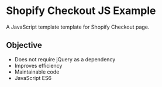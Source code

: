 # Shopify Checkout JS Example

A JavaScript template template for Shopify Checkout page.

## Objective

- Does not require jQuery as a dependency
- Improves efficiency
- Maintainable code
- JavaScript ES6
